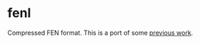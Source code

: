 # fenl
Compressed FEN format. This is a port of some [previous work](https://github.com/kalafut/openingdrill/blob/master/static/js/cfen.js).
